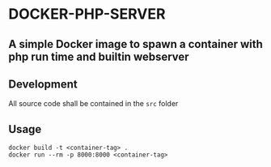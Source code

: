 # DOCKER-PHP-SERVER

## A simple Docker image to spawn a container with php run time and builtin webserver

## Development
All source code shall be contained in the `src` folder

## Usage
```
docker build -t <container-tag> .
docker run --rm -p 8000:8000 <container-tag>
```
